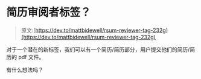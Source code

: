 # 简历审阅者标签？

> 原文:[https://dev.to/mattbidewell/rsum-reviewer-tag-232g](https://dev.to/mattbidewell/rsum-reviewer-tag-232g)

对于一个潜在的新标签，我们可以有一个简历/简历部分，用户提交他们的简历/简历的 pdf 文件。

有什么想法吗？